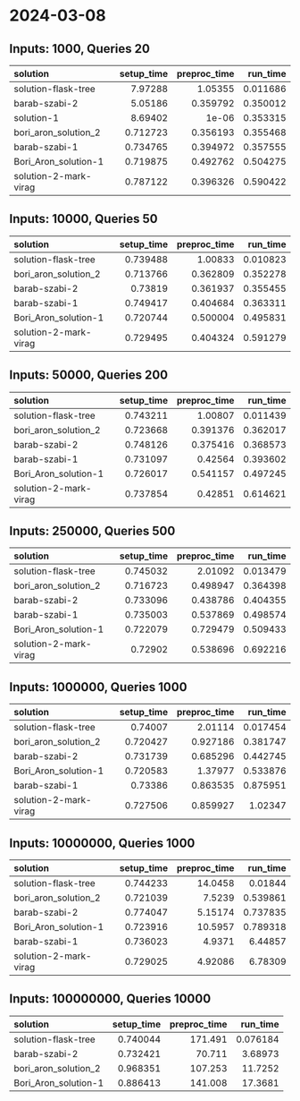 # 2024-03-08

## Inputs: 1000, Queries 20

| solution              |   setup_time |   preproc_time |   run_time |
|:----------------------|-------------:|---------------:|-----------:|
| solution-flask-tree   |     7.97288  |       1.05355  |   0.011686 |
| barab-szabi-2         |     5.05186  |       0.359792 |   0.350012 |
| solution-1            |     8.69402  |       1e-06    |   0.353315 |
| bori_aron_solution_2  |     0.712723 |       0.356193 |   0.355468 |
| barab-szabi-1         |     0.734765 |       0.394972 |   0.357555 |
| Bori_Aron_solution-1  |     0.719875 |       0.492762 |   0.504275 |
| solution-2-mark-virag |     0.787122 |       0.396326 |   0.590422 |

## Inputs: 10000, Queries 50

| solution              |   setup_time |   preproc_time |   run_time |
|:----------------------|-------------:|---------------:|-----------:|
| solution-flask-tree   |     0.739488 |       1.00833  |   0.010823 |
| bori_aron_solution_2  |     0.713766 |       0.362809 |   0.352278 |
| barab-szabi-2         |     0.73819  |       0.361937 |   0.355455 |
| barab-szabi-1         |     0.749417 |       0.404684 |   0.363311 |
| Bori_Aron_solution-1  |     0.720744 |       0.500004 |   0.495831 |
| solution-2-mark-virag |     0.729495 |       0.404324 |   0.591279 |

## Inputs: 50000, Queries 200

| solution              |   setup_time |   preproc_time |   run_time |
|:----------------------|-------------:|---------------:|-----------:|
| solution-flask-tree   |     0.743211 |       1.00807  |   0.011439 |
| bori_aron_solution_2  |     0.723668 |       0.391376 |   0.362017 |
| barab-szabi-2         |     0.748126 |       0.375416 |   0.368573 |
| barab-szabi-1         |     0.731097 |       0.42564  |   0.393602 |
| Bori_Aron_solution-1  |     0.726017 |       0.541157 |   0.497245 |
| solution-2-mark-virag |     0.737854 |       0.42851  |   0.614621 |

## Inputs: 250000, Queries 500

| solution              |   setup_time |   preproc_time |   run_time |
|:----------------------|-------------:|---------------:|-----------:|
| solution-flask-tree   |     0.745032 |       2.01092  |   0.013479 |
| bori_aron_solution_2  |     0.716723 |       0.498947 |   0.364398 |
| barab-szabi-2         |     0.733096 |       0.438786 |   0.404355 |
| barab-szabi-1         |     0.735003 |       0.537869 |   0.498574 |
| Bori_Aron_solution-1  |     0.722079 |       0.729479 |   0.509433 |
| solution-2-mark-virag |     0.72902  |       0.538696 |   0.692216 |

## Inputs: 1000000, Queries 1000

| solution              |   setup_time |   preproc_time |   run_time |
|:----------------------|-------------:|---------------:|-----------:|
| solution-flask-tree   |     0.74007  |       2.01114  |   0.017454 |
| bori_aron_solution_2  |     0.720427 |       0.927186 |   0.381747 |
| barab-szabi-2         |     0.731739 |       0.685296 |   0.442745 |
| Bori_Aron_solution-1  |     0.720583 |       1.37977  |   0.533876 |
| barab-szabi-1         |     0.73386  |       0.863535 |   0.875951 |
| solution-2-mark-virag |     0.727506 |       0.859927 |   1.02347  |

## Inputs: 10000000, Queries 1000

| solution              |   setup_time |   preproc_time |   run_time |
|:----------------------|-------------:|---------------:|-----------:|
| solution-flask-tree   |     0.744233 |       14.0458  |   0.01844  |
| bori_aron_solution_2  |     0.721039 |        7.5239  |   0.539861 |
| barab-szabi-2         |     0.774047 |        5.15174 |   0.737835 |
| Bori_Aron_solution-1  |     0.723916 |       10.5957  |   0.789318 |
| barab-szabi-1         |     0.736023 |        4.9371  |   6.44857  |
| solution-2-mark-virag |     0.729025 |        4.92086 |   6.78309  |

## Inputs: 100000000, Queries 10000

| solution             |   setup_time |   preproc_time |   run_time |
|:---------------------|-------------:|---------------:|-----------:|
| solution-flask-tree  |     0.740044 |        171.491 |   0.076184 |
| barab-szabi-2        |     0.732421 |         70.711 |   3.68973  |
| bori_aron_solution_2 |     0.968351 |        107.253 |  11.7252   |
| Bori_Aron_solution-1 |     0.886413 |        141.008 |  17.3681   |